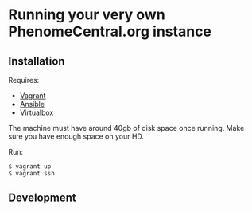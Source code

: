 # Running your very own PhenomeCentral.org instance

## Installation

Requires:

- [Vagrant](http://vagrantup.com/)
- [Ansible](http://ansible.com/)
- [Virtualbox](http://virtualbox.org/)

The machine must have around 40gb of disk space once running. Make sure you have enough space on your HD.

Run:

    $ vagrant up
    $ vagrant ssh

## Development
